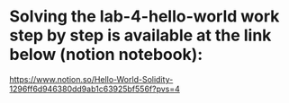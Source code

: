 # Solving the lab-4-hello-world work step by step is available at the link below (notion notebook):

https://www.notion.so/Hello-World-Solidity-1296ff6d946380dd9ab1c63925bf556f?pvs=4
